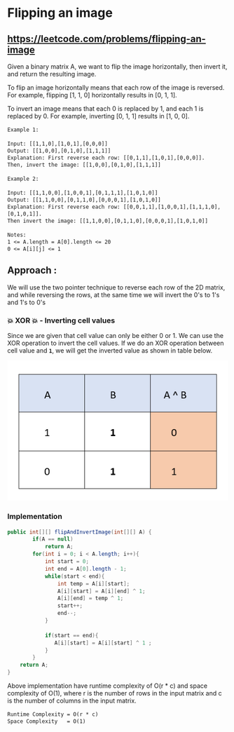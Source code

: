# Flipping an image
## https://leetcode.com/problems/flipping-an-image

Given a binary matrix A, we want to flip the image horizontally, then invert it, and return the resulting image.

To flip an image horizontally means that each row of the image is reversed.  For example, flipping [1, 1, 0] horizontally results in [0, 1, 1].

To invert an image means that each 0 is replaced by 1, and each 1 is replaced by 0. For example, inverting [0, 1, 1] results in [1, 0, 0].

```
Example 1:

Input: [[1,1,0],[1,0,1],[0,0,0]]
Output: [[1,0,0],[0,1,0],[1,1,1]]
Explanation: First reverse each row: [[0,1,1],[1,0,1],[0,0,0]].
Then, invert the image: [[1,0,0],[0,1,0],[1,1,1]]

Example 2:

Input: [[1,1,0,0],[1,0,0,1],[0,1,1,1],[1,0,1,0]]
Output: [[1,1,0,0],[0,1,1,0],[0,0,0,1],[1,0,1,0]]
Explanation: First reverse each row: [[0,0,1,1],[1,0,0,1],[1,1,1,0],[0,1,0,1]].
Then invert the image: [[1,1,0,0],[0,1,1,0],[0,0,0,1],[1,0,1,0]]

Notes:
1 <= A.length = A[0].length <= 20
0 <= A[i][j] <= 1
```
## Approach :
We will use the two pointer technique to reverse each row of the 2D matrix, and while reversing the rows, at the same time we will invert the 0's to 1's and 1's to 0's

### 💥 XOR 💥 - Inverting cell values
Since we are given that cell value can only be either 0 or 1.
We can use the XOR operation to invert the cell values.
If we do an XOR operation between cell value and **`1`**, we will get the inverted value as shown in table below.

![XOR Operation](xor-table.PNG?raw=true "XOR Operation")


### Implementation 

```java
public int[][] flipAndInvertImage(int[][] A) {
        if(A == null)
            return A;
        for(int i = 0; i < A.length; i++){
            int start = 0;
            int end = A[0].length - 1;
            while(start < end){
                int temp = A[i][start];
                A[i][start] = A[i][end] ^ 1;
                A[i][end] = temp ^ 1;
                start++;
                end--;
            }
            
            if(start == end){
               A[i][start] = A[i][start] ^ 1 ;
            }   
        }
    return A;
}
```

Above implementation have runtime complexity of O(r * c) and space complexity of O(1), where r is the number of rows in the input matrix and c is the number of columns in the input matrix.

```
Runtime Complexity = O(r * c)
Space Complexity   = O(1)
```
